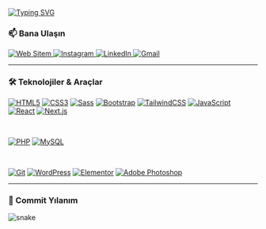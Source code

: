 <a href="https://github.com/thisisburak">
  <img src="https://readme-typing-svg.demolab.com?font=Fira+Code&size=28&pause=1000&color=367FBF&width=435&lines=Hi,+I'm+Burak;Front-End+Developer" alt="Typing SVG" />
</a>

<br>

### 📫 Bana Ulaşın

<p>
  <a href="https://thisisburak.com/" target="_blank">
    <img src="https://img.shields.io/badge/Web_Sitem-000000?style=for-the-badge&logo=About.me&logoColor=white" alt="Web Sitem"/>
  </a>
  <a href="https://www.instagram.com/burakql_/" target="_blank">
    <img src="https://img.shields.io/badge/Instagram-E4405F?style=for-the-badge&logo=instagram&logoColor=white" alt="Instagram"/>
  </a>
  <a href="https://www.linkedin.com/in/burakdo%C4%9Fan/" target="_blank">
    <img src="https://img.shields.io/badge/LinkedIn-0077B5?style=for-the-badge&logo=linkedin&logoColor=white" alt="LinkedIn"/>
  </a>
  <a href="mailto:bdog5924@gmail.com">
    <img src="https://img.shields.io/badge/Gmail-D14836?style=for-the-badge&logo=gmail&logoColor=white" alt="Gmail"/>
  </a>
</p>

---

### 🛠️ Teknolojiler & Araçlar
[![HTML5](https://img.shields.io/badge/HTML5-E34F26?style=for-the-badge&logo=html5&logoColor=white)](https://developer.mozilla.org/en-US/docs/Web/Guide/HTML/HTML5)
[![CSS3](https://img.shields.io/badge/CSS3-1572B6?style=for-the-badge&logo=css3&logoColor=white)](https://www.w3.org/Style/CSS/specs.en.html)
[![Sass](https://img.shields.io/badge/Sass-CC6699?style=for-the-badge&logo=sass&logoColor=white)](https://sass-lang.com)
[![Bootstrap](https://img.shields.io/badge/Bootstrap-7952B3?style=for-the-badge&logo=bootstrap&logoColor=white)](https://getbootstrap.com)
[![TailwindCSS](https://img.shields.io/badge/Tailwind_CSS-06B6D4?style=for-the-badge&logo=tailwind-css&logoColor=white)](https://tailwindcss.com/)
[![JavaScript](https://img.shields.io/badge/JavaScript-F7DF1E?style=for-the-badge&logo=javascript&logoColor=black)](https://developer.mozilla.org/en-US/docs/Web/JavaScript)
[![React](https://img.shields.io/badge/React-20232A?style=for-the-badge&logo=react&logoColor=61DAFB)](https://reactjs.org/)
[![Next.js](https://img.shields.io/badge/Next.js-000000?style=for-the-badge&logo=nextdotjs&logoColor=white)](https://nextjs.org)

<br>

[![PHP](https://img.shields.io/badge/PHP-777BB4?style=for-the-badge&logo=php&logoColor=white)](https://www.php.net)
[![MySQL](https://img.shields.io/badge/MySQL-4479A1?style=for-the-badge&logo=mysql&logoColor=white)](https://www.mysql.com/)

<br>

[![Git](https://img.shields.io/badge/Git-F05032?style=for-the-badge&logo=git&logoColor=white)](https://git-scm.com/)
[![WordPress](https://img.shields.io/badge/WordPress-21759B?style=for-the-badge&logo=wordpress&logoColor=white)](https://wordpress.org)
[![Elementor](https://img.shields.io/badge/Elementor-D32752?style=for-the-badge&logo=elementor&logoColor=white)](https://elementor.com/)
[![Adobe Photoshop](https://img.shields.io/badge/Adobe_Photoshop-31A8FF?style=for-the-badge&logo=Adobe%20Photoshop&logoColor=black)](https://www.adobe.com/products/photoshop.html)


---

### 🐍 Commit Yılanım

<img src="https://github.com/thisisburak/thisisburak/blob/output/github-contribution-grid-snake.svg?v=1" alt="snake" />
